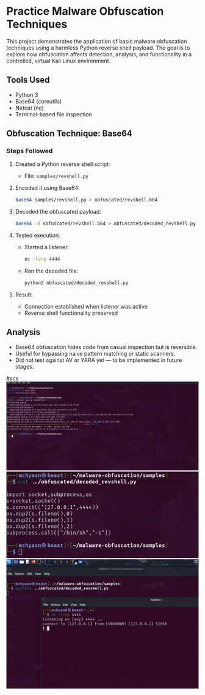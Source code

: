 # Practice Malware Obfuscation Techniques

This project demonstrates the application of basic malware obfuscation techniques using a harmless Python reverse shell payload. The goal is to explore how obfuscation affects detection, analysis, and functionality in a controlled, virtual Kali Linux environment.


## Tools Used

- Python 3
- Base64 (coreutils)
- Netcat (nc)
- Terminal-based file inspection

## Obfuscation Technique: Base64

### Steps Followed

1. Created a Python reverse shell script:
   - File: `samples/revshell.py`

2. Encoded it using Base64:
   ```bash
   base64 samples/revshell.py > obfuscated/revshell.b64
   ```

3. Decoded the obfuscated payload:
   ```bash
   base64 -d obfuscated/revshell.b64 > obfuscated/decoded_revshell.py
   ```

4. Tested execution:
   - Started a listener:
     ```bash
     nc -lvnp 4444
     ```
   - Ran the decoded file:
     ```bash
     python3 obfuscated/decoded_revshell.py
     ```

5. Result:
   - Connection established when listener was active
   - Reverse shell functionality preserved

## Analysis

- Base64 obfuscation hides code from casual inspection but is reversible.
- Useful for bypassing naive pattern matching or static scanners.
- Did not test against AV or YARA yet — to be implemented in future stages.

#scs
![Malware Obfuscation Techniques](https://raw.githubusercontent.com/mchyasn/cyber-Projs-beginner-to-advanced/main/IntermediateProjects/malware-obfuscation/screenshots/0.png)
![Malware Obfuscation Techniques](https://raw.githubusercontent.com/mchyasn/cyber-Projs-beginner-to-advanced/main/IntermediateProjects/malware-obfuscation/screenshots/1.png)
![Malware Obfuscation Techniques](https://raw.githubusercontent.com/mchyasn/cyber-Projs-beginner-to-advanced/main/IntermediateProjects/malware-obfuscation/screenshots/2.png)
